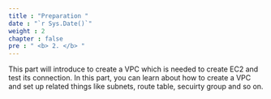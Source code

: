 ```yaml
---
title : "Preparation "
date : "`r Sys.Date()`"
weight : 2
chapter : false
pre : " <b> 2. </b> "
---
```


This part will introduce to create a VPC which is needed to create EC2 and test its connection. In this part, you can learn about how to create a VPC and set up related things like subnets, route table, secuirty group and so on.
